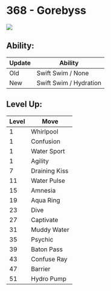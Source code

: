 # 368 - Gorebyss
![][368]

## Ability:

Update | Ability
---    | ---
Old    | Swift Swim / None
New    | Swift Swim / Hydration

## Level Up:

Level | Move
---   | ---
  1   | Whirlpool
  1   | Confusion
  1   | Water Sport
  1   | Agility
  7   | Draining Kiss
 11   | Water Pulse
 15   | Amnesia
 19   | Aqua Ring
 23   | Dive
 27   | Captivate
 31   | Muddy Water
 35   | Psychic
 39   | Baton Pass
 43   | Confuse Ray
 47   | Barrier
 51   | Hydro Pump



[368]: /img/pokemon/368.png
